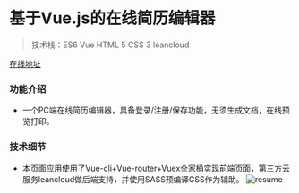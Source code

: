 # 基于Vue.js的在线简历编辑器
> 技术栈：ES6 Vue HTML 5 CSS 3 leancloud

[在线地址](https://yujingyang666.github.io/resume-editor/dist/index.html#/)

### 功能介绍
- 一个PC端在线简历编辑器，具备登录/注册/保存功能，无须生成文档，在线预览打印。 

### 技术细节
- 本页面应用使用了Vue-cli+Vue-router+Vuex全家桶实现前端页面，第三方云服务leancloud做后端支持，并使用SASS预编译CSS作为辅助。
![resume](https://yujingyang666.github.io/ImgeStorage/vue1.jpg)
